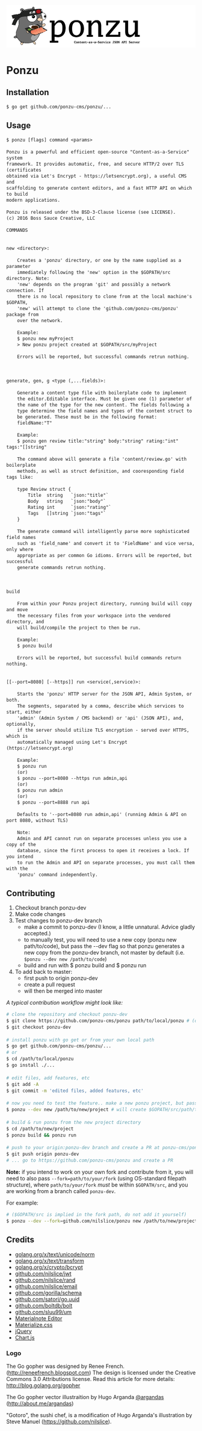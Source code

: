 ![My friend, "Gotoro"](ponzu-banner.png)

# Ponzu
## Installation

```
$ go get github.com/ponzu-cms/ponzu/...
```

## Usage

```
$ ponzu [flags] command <params>

Ponzu is a powerful and efficient open-source "Content-as-a-Service" system 
framework. It provides automatic, free, and secure HTTP/2 over TLS (certificates 
obtained via Let's Encrypt - https://letsencrypt.org), a useful CMS and 
scaffolding to generate content editors, and a fast HTTP API on which to build 
modern applications.

Ponzu is released under the BSD-3-Clause license (see LICENSE).
(c) 2016 Boss Sauce Creative, LLC

COMMANDS


new <directory>:

	Creates a 'ponzu' directory, or one by the name supplied as a parameter 
	immediately following the 'new' option in the $GOPATH/src directory. Note: 
	'new' depends on the program 'git' and possibly a network connection. If 
	there is no local repository to clone from at the local machine's $GOPATH, 
	'new' will attempt to clone the 'github.com/ponzu-cms/ponzu' package from 
	over the network.

	Example:
	$ ponzu new myProject
	> New ponzu project created at $GOPATH/src/myProject

	Errors will be reported, but successful commands retrun nothing.



generate, gen, g <type (,...fields)>:

	Generate a content type file with boilerplate code to implement
	the editor.Editable interface. Must be given one (1) parameter of
	the name of the type for the new content. The fields following a 
	type determine the field names and types of the content struct to 
	be generated. These must be in the following format:
	fieldName:"T"

	Example:
	$ ponzu gen review title:"string" body:"string" rating:"int" tags:"[]string"

	The command above will generate a file 'content/review.go' with boilerplate
	methods, as well as struct definition, and cooresponding field tags like:

	type Review struct {
		Title  string   `json:"title"`
		Body   string   `json:"body"`
		Rating int      `json:"rating"`
		Tags   []string `json:"tags"`
	}

	The generate command will intelligently parse more sophisticated field names
	such as 'field_name' and convert it to 'FieldName' and vice versa, only where 
	appropriate as per common Go idioms. Errors will be reported, but successful 
	generate commands retrun nothing.



build

	From within your Ponzu project directory, running build will copy and move 
	the necessary files from your workspace into the vendored directory, and 
	will build/compile the project to then be run. 
	
	Example:
	$ ponzu build

	Errors will be reported, but successful build commands return nothing.


[[--port=8080] [--https]] run <service(,service)>:

	Starts the 'ponzu' HTTP server for the JSON API, Admin System, or both.
	The segments, separated by a comma, describe which services to start, either 
	'admin' (Admin System / CMS backend) or 'api' (JSON API), and, optionally, 
	if the server should utilize TLS encryption - served over HTTPS, which is
	automatically managed using Let's Encrypt (https://letsencrypt.org) 

	Example: 
	$ ponzu run
	(or)
	$ ponzu --port=8080 --https run admin,api
	(or) 
	$ ponzu run admin
	(or)
	$ ponzu --port=8888 run api

	Defaults to '--port=8080 run admin,api' (running Admin & API on port 8080, without TLS)

	Note: 
	Admin and API cannot run on separate processes unless you use a copy of the
	database, since the first process to open it receives a lock. If you intend
	to run the Admin and API on separate processes, you must call them with the
	'ponzu' command independently.

```

## Contributing

1. Checkout branch ponzu-dev
2. Make code changes
3. Test changes to ponzu-dev branch
    - make a commit to ponzu-dev (I know, a little unnatural. Advice gladly accepted.)
    - to manually test, you will need to use a new copy (ponzu new path/to/code), but pass the --dev flag so that ponzu generates a new copy from the ponzu-dev branch, not master by default (i.e. `$ponzu --dev new /path/to/code`)
    - build and run with $ ponzu build and $ ponzu run
4. To add back to master: 
    - first push to origin ponzu-dev
    - create a pull request 
    - will then be merged into master

_A typical contribution workflow might look like:_
```bash
# clone the repository and checkout ponzu-dev
$ git clone https://github.com/ponzu-cms/ponzu path/to/local/ponzu # (or your fork)
$ git checkout ponzu-dev

# install ponzu with go get or from your own local path
$ go get github.com/ponzu-cms/ponzu/...
# or
$ cd /path/to/local/ponzu 
$ go install ./...

# edit files, add features, etc
$ git add -A
$ git commit -m 'edited files, added features, etc'

# now you need to test the feature.. make a new ponzu project, but pass --dev flag
$ ponzu --dev new /path/to/new/project # will create $GOPATH/src/path/to/new/project

# build & run ponzu from the new project directory
$ cd /path/to/new/project
$ ponzu build && ponzu run

# push to your origin:ponzu-dev branch and create a PR at ponzu-cms/ponzu
$ git push origin ponzu-dev
# ... go to https://github.com/ponzu-cms/ponzu and create a PR
```

**Note:** if you intend to work on your own fork and contribute from it, you will
need to also pass `--fork=path/to/your/fork` (using OS-standard filepath structure),
where `path/to/your/fork` _must_ be within `$GOPATH/src`, and you are working from a branch
called `ponzu-dev`. 

For example: 
```bash
# ($GOPATH/src is implied in the fork path, do not add it yourself)
$ ponzu --dev --fork=github.com/nilslice/ponzu new /path/to/new/project
```


## Credits
- [golang.org/x/text/unicode/norm](https://golang.org/x/text/unicode/norm)
- [golang.org/x/text/transform](https://golang.org/x/text/transform)
- [golang.org/x/crypto/bcrypt](https://golang.org/x/crypto/bcrypt)
- [github.com/nilslice/jwt](https://github.com/nilslice/jwt)
- [github.com/nilslice/rand](https://github.com/nilslice/rand)
- [github.com/nilslice/email](https://github.com/nilslice/email)
- [github.com/gorilla/schema](https://github.com/gorilla/schema)
- [github.com/satori/go.uuid](https://github.com/satori/go.uuid)
- [github.com/boltdb/bolt](https://github.com/boltdb/bolt)
- [github.com/sluu99/um](https://github.com/sluu99/um)
- [Materialnote Editor](http://www.web-forge.info/projects/materialNote)
- [Materialize.css](http://materialize.css)
- [jQuery](https://jquery.com/)
- [Chart.js](http://www.chartjs.org/)


### Logo
The Go gopher was designed by Renee French. (http://reneefrench.blogspot.com)
The design is licensed under the Creative Commons 3.0 Attributions license.
Read this article for more details: http://blog.golang.org/gopher

The Go gopher vector illustraition by Hugo Arganda [@argandas](https://twitter.com/argandas) (http://about.me/argandas)

"Gotoro", the sushi chef, is a modification of Hugo Arganda's illustration by Steve Manuel (https://github.com/nilslice).
